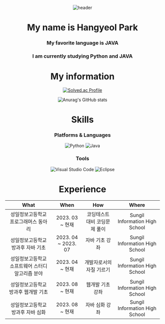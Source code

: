 <div align="center">
  
![header](https://capsule-render.vercel.app/api?type=waving&color=auto&height=300&section=header&text=Welcome&fontSize=90)
  
 # My name is Hangyeol Park

 ### My favorite language is JAVA
 ### I am currently studying Python and JAVA
 
# My information<br>
[![Solved.ac Profile](http://mazassumnida.wtf/api/v2/generate_badge?boj=parkhangyeol)](https://solved.ac/parkhangyeol/)

![Anurag's GitHub stats](https://github-readme-stats.vercel.app/api?username=Hangyeol0516&show_icons=true&theme=radical)

# Skills<br>
### Platforms & Languages
![Python](https://img.shields.io/badge/Python-3776AB.svg?&style=for-the-badge&logo=Python&logoColor=white)
![Java](https://img.shields.io/badge/Java-0B4984.svg?style=for-the-badge&logo=openjdk&logoColor=white)

### Tools<br>
![Visual Studio Code](https://img.shields.io/badge/Visual%20Studio%20Code-007ACC.svg?&style=for-the-badge&logo=Visual%20Studio%20Code&logoColor=white)
![Eclipse](https://img.shields.io/badge/Eclipse-2C2255.svg?&style=for-the-badge&logo=Eclipse&logocolor=white)

<h1> Experience </h1>

| What | When | How | Where |
|:--------:|:--------:|:--------:|:--------:|
| 성일정보고등학교 프로그래머스 동아리 | 2023. 03 ~ 현재 | 코딩테스트 대비 코딩문제 풀이  | Sungil Information High School |
| 성일정보고등학교 방과후 자바 기초 | 2023. 04 ~ 2023. 07 | 자바 기초 강좌   | Sungil Information High School |  
| 성일정보고등학교 소프트웨어 스터디 알고리즘 분야 | 2023. 04 ~ 현재 | 개발자로서의 자질 기르기  | Sungil Information High School |
| 성일정보고등학교 방과후 웹개발 기초 | 2023. 08 ~ 현재 | 웹개발 기초 강좌   | Sungil Information High School |  
| 성일정보고등학교 방과후 자바 심화 | 2023. 08 ~ 현재 | 자바 심화 강좌   | Sungil Information High School |  
</div>
